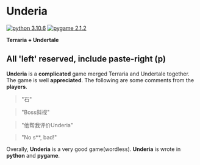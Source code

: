 # Underia
[![python 3.10.6](https://img.shields.io/badge/python-3.10.6-blue)](https://www.python.org/) [![pygame 2.1.2](https://img.shields.io/badge/pygame-2.1.2-green)](https://www.pygame.org/wiki/about)

**Terraria + Undertale**
## All **'left'** reserved, include **paste-right** (p)

**Underia** is a **complicated** game merged Terraria and Undertale together.
The game is well **appreciated**. The following are some comments from the **players**.
> "石"

> "Boss斜视"

> "他帮我评价Underia"

> "No s**, bad!"

Overally, **Underia** is a very good game(wordless). **Underia** is wrote in **python** and **pygame**.
